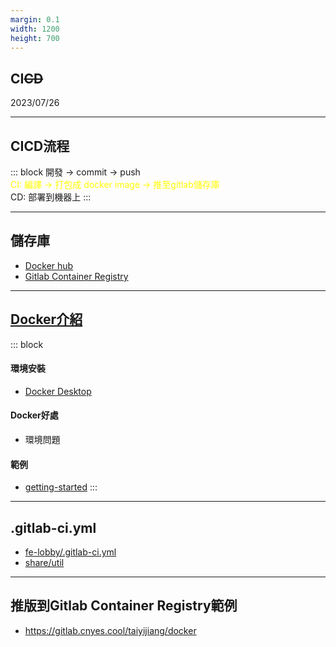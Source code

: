 ```yaml
---
margin: 0.1
width: 1200
height: 700
---
```


## CI~~CD~~
2023/07/26

---

## CICD流程
::: block <!-- element style="text-align: left"-->
開發 → commit → push\
<span class="hightlight">CI: 編譯 → 打包成 docker image → 推至gitlab儲存庫</span>\
CD: 部署到機器上 
:::

---

## 儲存庫
* [Docker hub](https://hub.docker.com/)
* [Gitlab Container Registry](https://gitlab.cnyes.cool/anue/frontend/fe-cnyes/container_registry)

---

## [Docker介紹](https://zh.wikipedia.org/zh-tw/Docker)

::: block <!-- element style="text-align: left" -->
####  環境安裝
* [Docker Desktop](https://www.docker.com/)<!-- element style="font-size: 32px" -->

#### Docker好處
* 環境問題<!-- element style="font-size: 32px" -->

#### 範例
* [getting-started](https://hub.docker.com/r/docker/getting-started)<!-- element style="font-size: 32px" -->
:::


---

## .gitlab-ci.yml
* [fe-lobby/.gitlab-ci.yml](https://gitlab.cnyes.cool/anue/frontend/fe-lobby/-/blob/develop/.gitlab-ci.yml)
* [share/util](https://gitlab.cnyes.cool/share/util)

---

## 推版到Gitlab Container Registry範例
* https://gitlab.cnyes.cool/taiyijiang/docker



<style>
.hightlight {
	color: yellow;
}
.green {
	color: green;
}
</style>